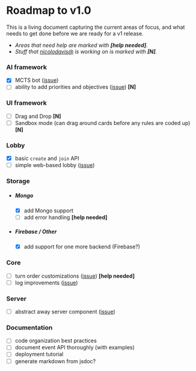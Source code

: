 # Roadmap to v1.0

This is a living document capturing the current areas of focus, and what needs to
get done before we are ready for a v1 release.

* _Areas that need help are marked with **[help needed]**._
* _Stuff that [nicolodavis@](https://github.com/nicolodavis) is working on is marked with **[N]**._

### AI framework

* [x] MCTS bot ([issue](https://github.com/google/boardgame.io/issues/7#issuecomment-389453032))
* [ ] ability to add priorities and objectives ([issue](https://github.com/google/boardgame.io/issues/7#issuecomment-389453032)) **[N]**

### UI framework

* [ ] Drag and Drop **[N]**
* [ ] Sandbox mode (can drag around cards before any rules are coded up) **[N]**

### Lobby

* [x] basic `create` and `join` API
* [ ] simple web-based lobby ([issue](https://github.com/google/boardgame.io/issues/197))

### Storage

* ##### Mongo

  * [x] add Mongo support
  * [ ] add error handling **[help needed]**

* ##### Firebase / Other

  * [x] add support for one more backend (Firebase?)

### Core

* [ ] turn order customizations ([issue](https://github.com/google/boardgame.io/issues/154)) **[help needed]**
* [ ] log improvements ([issue](https://github.com/google/boardgame.io/issues/227))

### Server

* [ ] abstract away server component ([issue](https://github.com/google/boardgame.io/issues/251))

### Documentation

* [ ] code organization best practices
* [ ] document event API thoroughly (with examples)
* [ ] deployment tutorial
* [ ] generate markdown from jsdoc?
